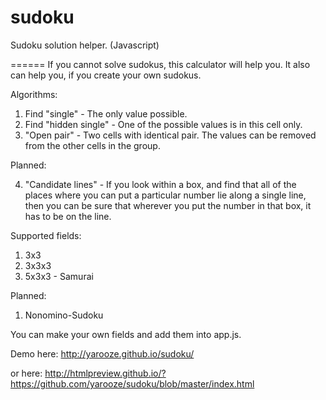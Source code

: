 # sudoku
Sudoku solution helper. (Javascript)

======
If you cannot solve sudokus, this calculator will help you. It also can help you, if you create your own sudokus.

Algorithms:

1. Find "single" - The only value possible.
2. Find "hidden single" - One of the possible values is in this cell only.
3. "Open pair" - Two cells with identical pair. The values can be removed from the other cells in the group.

Planned:

4. "Candidate lines" - If you look within a box, and find that all of the places where you can put a particular number lie along a single line, then you can be sure that wherever you put the number in that box, it has to be on the line.


Supported fields:

1. 3x3
2. 3x3x3
3. 5x3x3 - Samurai

Planned:
1. Nonomino-Sudoku

You can make your own fields and add them into app.js.


Demo here: http://yarooze.github.io/sudoku/


or here:   http://htmlpreview.github.io/?https://github.com/yarooze/sudoku/blob/master/index.html
